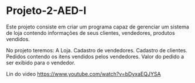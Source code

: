 # Projeto-2-AED-I

Este projeto consiste em criar um programa capaz de gerenciar um sistema de loja contendo informações de seus clientes, vendedores, produtos vendidos. 

No projeto teremos:
A Loja.
Cadastro de vendedores.
Cadastro de clientes.
Pedidos contendo os itens vendidos pelos vendedores.
Valor do pedido a ser exibido para o vendedor.

Lin do video
https://www.youtube.com/watch?v=bDyxaEQJYSA

